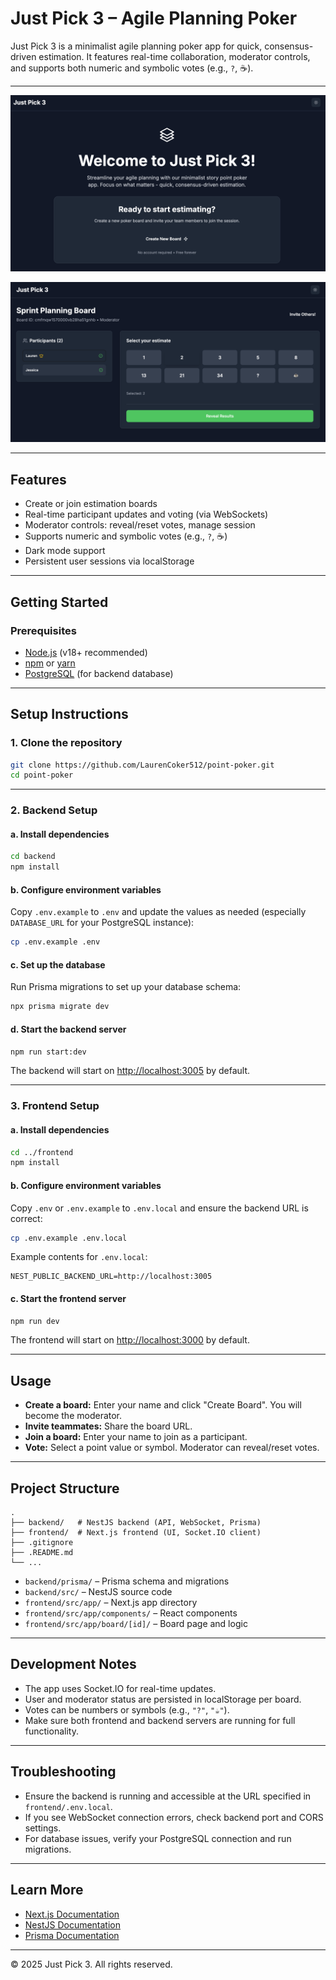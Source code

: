 # Just Pick 3 – Agile Planning Poker

Just Pick 3 is a minimalist agile planning poker app for quick, consensus-driven estimation. It features real-time collaboration, moderator controls, and supports both numeric and symbolic votes (e.g., `?`, ☕).

---

![alt text](https://github.com/LaurenCoker512/point-poker/raw/master/images/landing.png "Landing Page")

![alt text](https://github.com/LaurenCoker512/point-poker/raw/master/images/voting.png "Voting")

---

## Features

- Create or join estimation boards
- Real-time participant updates and voting (via WebSockets)
- Moderator controls: reveal/reset votes, manage session
- Supports numeric and symbolic votes (e.g., `?`, ☕)
- Dark mode support
- Persistent user sessions via localStorage

---

## Getting Started

### Prerequisites

- [Node.js](https://nodejs.org/) (v18+ recommended)
- [npm](https://www.npmjs.com/) or [yarn](https://yarnpkg.com/)
- [PostgreSQL](https://www.postgresql.org/) (for backend database)

---

## Setup Instructions

### 1. Clone the repository

```sh
git clone https://github.com/LaurenCoker512/point-poker.git
cd point-poker
```

---

### 2. Backend Setup

#### a. Install dependencies

```sh
cd backend
npm install
```

#### b. Configure environment variables

Copy `.env.example` to `.env` and update the values as needed (especially `DATABASE_URL` for your PostgreSQL instance):

```sh
cp .env.example .env
```

#### c. Set up the database

Run Prisma migrations to set up your database schema:

```sh
npx prisma migrate dev
```

#### d. Start the backend server

```sh
npm run start:dev
```

The backend will start on [http://localhost:3005](http://localhost:3005) by default.

---

### 3. Frontend Setup

#### a. Install dependencies

```sh
cd ../frontend
npm install
```

#### b. Configure environment variables

Copy `.env` or `.env.example` to `.env.local` and ensure the backend URL is correct:

```sh
cp .env.example .env.local
```

Example contents for `.env.local`:

```
NEST_PUBLIC_BACKEND_URL=http://localhost:3005
```

#### c. Start the frontend server

```sh
npm run dev
```

The frontend will start on [http://localhost:3000](http://localhost:3000) by default.

---

## Usage

- **Create a board:** Enter your name and click "Create Board". You will become the moderator.
- **Invite teammates:** Share the board URL.
- **Join a board:** Enter your name to join as a participant.
- **Vote:** Select a point value or symbol. Moderator can reveal/reset votes.

---

## Project Structure

```
.
├── backend/   # NestJS backend (API, WebSocket, Prisma)
├── frontend/  # Next.js frontend (UI, Socket.IO client)
├── .gitignore
├── .README.md
└── ...
```

- `backend/prisma/` – Prisma schema and migrations
- `backend/src/` – NestJS source code
- `frontend/src/app/` – Next.js app directory
- `frontend/src/app/components/` – React components
- `frontend/src/app/board/[id]/` – Board page and logic

---

## Development Notes

- The app uses Socket.IO for real-time updates.
- User and moderator status are persisted in localStorage per board.
- Votes can be numbers or symbols (e.g., `"?"`, `"☕"`).
- Make sure both frontend and backend servers are running for full functionality.

---

## Troubleshooting

- Ensure the backend is running and accessible at the URL specified in `frontend/.env.local`.
- If you see WebSocket connection errors, check backend port and CORS settings.
- For database issues, verify your PostgreSQL connection and run migrations.

---

## Learn More

- [Next.js Documentation](https://nextjs.org/docs)
- [NestJS Documentation](https://docs.nestjs.com)
- [Prisma Documentation](https://www.prisma.io/docs)

---

© 2025 Just Pick 3. All rights reserved.
